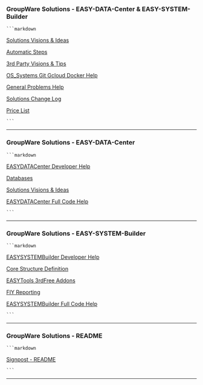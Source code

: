 
### GroupWare Solutions - EASY-DATA-Center & EASY-SYSTEM-Builder   

    ```markdown  

[Solutions Visions & Ideas](./SolutionsVisions&Ideas.MD)  

[Automatic Steps](./AUTO_STEPS_Look_First.md)  

[3rd Party Visions & Tips](./3rdPartyVisionsTips.md)  
        
[OS_Systems Git Gcloud Docker Help](./OS_System_Git_Gcloud_Help.md)  

[General Problems Help](./General_Problems_Help.md)  

[Solutions Change Log](./SolutionsChangeLog.MD)  

[Price List](./PriceList.MD)  

    ```  
    
---

### GroupWare Solutions - EASY-DATA-Center  

    ```markdown  
        
[EASYDATACenter Developer Help](./EASYDATACENTER_Code_Help.MD)  

[Databases](./DATABASES.md)  

[Solutions Visions & Ideas](./SolutionsVisions&Ideas.MD)  

[EASYDATACenter Full Code Help](./FullCodeInfo/EASYDATACenterFullCodeDocs.md)  

    ```  
    
---

### GroupWare Solutions - EASY-SYSTEM-Builder 

    ```markdown  
        
[EASYSYSTEMBuilder Developer Help](./EASYSYSTEMBuilder_Code_Help.md)  
        
[Core Structure Definition](./CoreStructureDefinition.md)  

[EASYTools 3rdFree Addons](./EASYTools_3rdFreeAddons.MD)  

[FIY Reporting](./FIYReporting.md)  

[EASYSYSTEMBuilder Full Code Help](./FullCodeInfo/EASYSYSTEMBuilderFullCodeDocs.md)  

    ```   
    
---

### GroupWare Solutions - README 
   
    ```markdown  

[Signpost - README](./README.md)  

    ```  
    
--- 